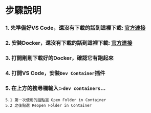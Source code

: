 # 步驟說明
### 1. 先準備好VS Code，還沒有下載的話到這裡下載: [官方連接](https://code.visualstudio.com/)
### 2. 安裝Docker，還沒有下載的話到這裡下載: [官方連接](https://www.docker.com/get-started/)
### 3. 打開剛剛下載好的Docker，確認它有跑起來
### 4. 打開VS Code，安裝`Dev Container`插件
### 5. 在上方的搜尋欄輸入:`>dev containers`...
    5.1 第一次使用的話點選 Open Folder in Container
    5.2 之後點選 Reopen Folder in Container
